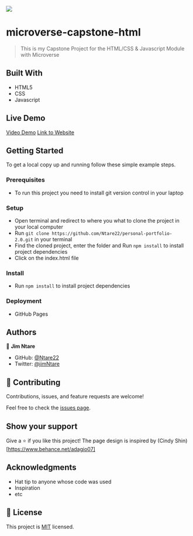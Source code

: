 ![](https://img.shields.io/badge/Microverse-blueviolet)
# microverse-capstone-html

> This is my Capstone Project for the HTML/CSS & Javascript Module with Microverse

## Built With

- HTML5
- CSS
- Javascript

## Live Demo
[Video Demo](https://www.loom.com/share/fbed3625ba944425863db26c9b40c16c)
[Link to Website](https://ntare22.github.io/microverse-capstone-html/)


## Getting Started

To get a local copy up and running follow these simple example steps.

### Prerequisites
- To run this project you need to install git version control in your laptop
### Setup
- Open terminal and redirect to where you what to clone the project in your local computer
- Run `git clone https://github.com/Ntare22/personal-portfolio-2.0.git` in your terminal
- Find the cloned project, enter the folder and Run `npm install` to install project dependencies
- Click on the index.html file
### Install
- Run `npm install` to install project dependencies
### Deployment
- GitHub Pages


## Authors

👤 **Jim Ntare**

- GitHub: [@Ntare22](https://github.com/ntare22)
- Twitter: [@jimNtare](https://twitter.com/jimNtare)

## 🤝 Contributing

Contributions, issues, and feature requests are welcome!

Feel free to check the [issues page](../../issues/).

## Show your support

Give a ⭐️ if you like this project!
The page design is inspired by (Cindy Shin)[https://www.behance.net/adagio07]

## Acknowledgments

- Hat tip to anyone whose code was used
- Inspiration
- etc

## 📝 License

This project is [MIT](./MIT.md) licensed.
